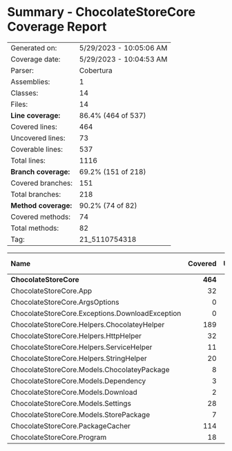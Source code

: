 # Summary - ChocolateStoreCore Coverage Report
|||
|:---|:---|
| Generated on: | 5/29/2023 - 10:05:06 AM |
| Coverage date: | 5/29/2023 - 10:04:53 AM |
| Parser: | Cobertura |
| Assemblies: | 1 |
| Classes: | 14 |
| Files: | 14 |
| **Line coverage:** | 86.4% (464 of 537) |
| Covered lines: | 464 |
| Uncovered lines: | 73 |
| Coverable lines: | 537 |
| Total lines: | 1116 |
| **Branch coverage:** | 69.2% (151 of 218) |
| Covered branches: | 151 |
| Total branches: | 218 |
| **Method coverage:** | 90.2% (74 of 82) |
| Covered methods: | 74 |
| Total methods: | 82 |
| Tag: | 21_5110754318 |

|**Name**|**Covered**|**Uncovered**|**Coverable**|**Total**|**Line coverage**|**Covered**|**Total**|**Branch coverage**|**Covered**|**Total**|**Method coverage**|
|:---|---:|---:|---:|---:|---:|---:|---:|---:|---:|---:|---:|
|**ChocolateStoreCore**|**464**|**73**|**537**|**1116**|**86.4%**|**151**|**218**|**69.2%**|**74**|**82**|**90.2%**|
|ChocolateStoreCore.App|32|3|35|78|91.4%|9|14|64.2%|3|3|100%|
|ChocolateStoreCore.ArgsOptions|0|2|2|13|0%|0|0||0|2|0%|
|ChocolateStoreCore.Exceptions.DownloadException|0|6|6|21|0%|0|0||0|3|0%|
|ChocolateStoreCore.Helpers.ChocolateyHelper|189|7|196|317|96.4%|61|86|70.9%|12|12|100%|
|ChocolateStoreCore.Helpers.HttpHelper|32|13|45|123|71.1%|9|14|64.2%|6|6|100%|
|ChocolateStoreCore.Helpers.ServiceHelper|11|5|16|31|68.7%|0|0||1|1|100%|
|ChocolateStoreCore.Helpers.StringHelper|20|1|21|53|95.2%|5|8|62.5%|5|5|100%|
|ChocolateStoreCore.Models.ChocolateyPackage|8|1|9|37|88.8%|3|4|75%|7|7|100%|
|ChocolateStoreCore.Models.Dependency|3|0|3|18|100%|0|0||3|3|100%|
|ChocolateStoreCore.Models.Download|2|0|2|14|100%|0|0||2|2|100%|
|ChocolateStoreCore.Models.Settings|28|9|37|102|75.6%|2|4|50%|22|24|91.6%|
|ChocolateStoreCore.Models.StorePackage|7|0|7|26|100%|0|0||6|6|100%|
|ChocolateStoreCore.PackageCacher|114|17|131|219|87%|62|80|77.5%|5|5|100%|
|ChocolateStoreCore.Program|18|9|27|64|66.6%|0|8|0%|2|3|66.6%|
